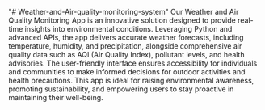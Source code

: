 "# Weather-and-Air-quality-monitoring-system" 
Our Weather and Air Quality Monitoring App is an innovative solution designed to provide real-time insights into environmental conditions. Leveraging Python and advanced APIs, the app delivers accurate weather forecasts, including temperature, humidity, and precipitation, alongside comprehensive air quality data such as AQI (Air Quality Index), pollutant levels, and health advisories. The user-friendly interface ensures accessibility for individuals and communities to make informed decisions for outdoor activities and health precautions. This app is ideal for raising environmental awareness, promoting sustainability, and empowering users to stay proactive in maintaining their well-being.
